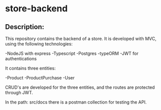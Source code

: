 # store-backend

## Description:

This repository contains the backend of a store. It is developed with MVC, using the following technologies:

-NodeJS with express
-Typescript
-Postgres
-typeORM
-JWT for authentications

It contains three entities:

-Product
-ProductPurchase
-User

CRUD's are developed for the three entities, and the routes are protected through JWT.

In the path: src/docs there is a postman collection for testing the API.
